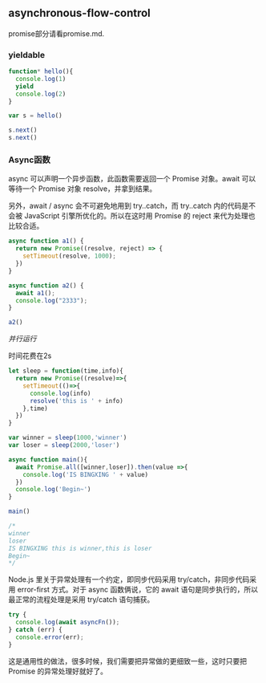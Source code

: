 

## asynchronous-flow-control

promise部分请看promise.md.

### yieldable

```js
function* hello(){
  console.log(1)
  yield
  console.log(2)
}

var s = hello()

s.next()
s.next()
```

### Async函数

async 可以声明一个异步函数，此函数需要返回一个 Promise 对象。await 可以等待一个 Promise 对象 resolve，并拿到结果。

另外，await / async 会不可避免地用到 try..catch，而 try..catch 内的代码是不会被 JavaScript 引擎所优化的。所以在这时用 Promise 的 reject 来代为处理也比较合适。

```js
async function a1() {
  return new Promise((resolve, reject) => {
    setTimeout(resolve, 1000);
  })
}

async function a2() {
  await a1();
  console.log("2333");
}

a2()
```

*并行运行*

时间花费在2s

```js
let sleep = function(time,info){
  return new Promise((resolve)=>{
    setTimeout(()=>{
      console.log(info)
      resolve('this is ' + info)
    },time)
  })
}

var winner = sleep(1000,'winner')
var loser = sleep(2000,'loser')

async function main(){
  await Promise.all([winner,loser]).then(value =>{
    console.log('IS BINGXING ' + value)
  })
  console.log('Begin~')
}

main()

/*
winner
loser
IS BINGXING this is winner,this is loser
Begin~
*/
```

Node.js 里关于异常处理有一个约定，即同步代码采用 try/catch，非同步代码采用 error-first 方式。对于 async 函数俩说，它的 await 语句是同步执行的，所以最正常的流程处理是采用 try/catch 语句捕获。

```js
try {
  console.log(await asyncFn());
} catch (err) {
  console.error(err);
}
```

这是通用性的做法，很多时候，我们需要把异常做的更细致一些，这时只要把 Promise 的异常处理好就好了。